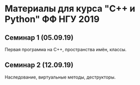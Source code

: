 # Материалы для курса "С++ и Python" ФФ НГУ 2019

## Семинар 1 (05.09.19)

Первая программа на C++, пространства имён, классы.

## Семинар 2 (12.09.19)

Наследование, виртуальные методы, деструкторы.
